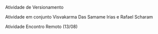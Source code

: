 Atividade de Versionamento

Atividade em conjunto Visvakarma Das Samame Irias e Rafael Scharam

Atividade Encontro Remoto (13/08)